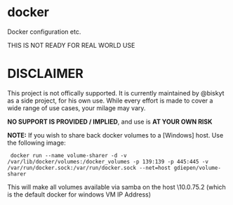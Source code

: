 # docker
Docker configuration etc.

THIS IS NOT READY FOR REAL WORLD USE

# DISCLAIMER
This project is not offically supported. It is currently maintained by @biskyt as a side project, for his own use. While every effort is made to cover a wide range of use cases, your milage may vary.

**NO SUPPORT IS PROVIDED / IMPLIED**, and use is **AT YOUR OWN RISK**

**NOTE:** If you wish to share back docker volumes to a [Windows] host. Use the following image:

`
docker run --name volume-sharer -d -v /var/lib/docker/volumes:/docker_volumes -p 139:139 -p 445:445 -v /var/run/docker.sock:/var/run/docker.sock --net=host gdiepen/volume-sharer`

This will make all volumes available via samba on the host \\10.0.75.2 (which is the default docker for windows VM IP Address)
